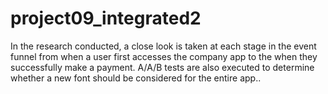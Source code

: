 # project09_integrated2
In the research conducted, a close look is taken at each stage in the event funnel from when a user first accesses the company app to the when they successfully make a payment. A/A/B tests are also executed to determine whether a new font should be considered for the entire app..
